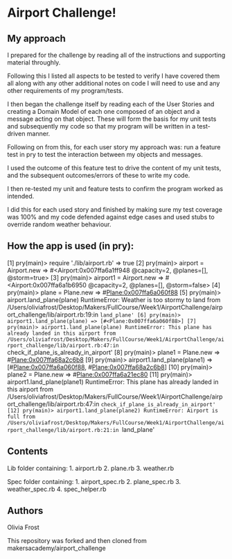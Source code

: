 # Airport Challenge! #

## My approach ##

I prepared for the challenge by reading all of the instructions and supporting material throughly.

Following this I listed all aspects to be tested to verify I have covered them all along with any other additional notes on code I will need to use and any other requirements of my program/tests.

I then began the challenge itself by reading each of the User Stories and creating a Domain Model of each one composed of an object and a message acting on that object. These will form the basis for my unit tests and subsequently my code so that my program will be written in a test-driven manner.

Following on from this, for each user story my approach was: run a feature test in pry to test the interaction between my objects and messages.

I used the outcome of this feature test to drive the content of my unit tests, and the subsequent outcomes/errors of these to write my code.

I then re-tested my unit and feature tests to confirm the program worked as intended.

I did this for each used story and finished by making sure my test coverage was 100% and my code defended against edge cases and used stubs to override random weather behaviour.



## How the app is used (in pry): ##
[1] pry(main)> require './lib/airport.rb'
=> true
[2] pry(main)> airport = Airport.new
=> #<Airport:0x007ffa6a1ff948 @capacity=2, @planes=[], @storm=true>
[3] pry(main)> airport1 = Airport.new
=> #<Airport:0x007ffa6a1b6950 @capacity=2, @planes=[], @storm=false>
[4] pry(main)> plane = Plane.new
=> #<Plane:0x007ffa6a060f88>
[5] pry(main)> airport.land_plane(plane)
RuntimeError: Weather is too stormy to land
from /Users/oliviafrost/Desktop/Makers/FullCourse/Week1/AirportChallenge/airport_challenge/lib/airport.rb:19:in `land_plane'
[6] pry(main)> airport1.land_plane(plane)
=> [#<Plane:0x007ffa6a060f88>]
[7] pry(main)> airport1.land_plane(plane)
RuntimeError: This plane has already landed in this airport
from /Users/oliviafrost/Desktop/Makers/FullCourse/Week1/AirportChallenge/airport_challenge/lib/airport.rb:47:in `check_if_plane_is_already_in_airport'
[8] pry(main)> plane1 = Plane.new
=> #<Plane:0x007ffa68a2c6b8>
[9] pry(main)> airport1.land_plane(plane1)
=> [#<Plane:0x007ffa6a060f88>, #<Plane:0x007ffa68a2c6b8>]
[10] pry(main)> plane2 = Plane.new
=> #<Plane:0x007ffa6a21ec80>
[11] pry(main)> airport1.land_plane(plane1)
RuntimeError: This plane has already landed in this airport
from /Users/oliviafrost/Desktop/Makers/FullCourse/Week1/AirportChallenge/airport_challenge/lib/airport.rb:47:in `check_if_plane_is_already_in_airport'
[12] pry(main)> airport1.land_plane(plane2)
RuntimeError: Airport is full
from /Users/oliviafrost/Desktop/Makers/FullCourse/Week1/AirportChallenge/airport_challenge/lib/airport.rb:21:in `land_plane'


## Contents ##

Lib folder containing:
    1. airport.rb
    2. plane.rb
    3. weather.rb

Spec folder containing:
    1. airport_spec.rb
    2. plane_spec.rb
    3. weather_spec.rb
    4. spec_helper.rb

## Authors ##

Olivia Frost

This repository was forked and then cloned from makersacademy/airport_challenge